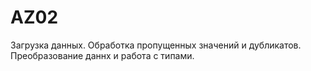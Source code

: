 # AZ02
 Загрузка данных. Обработка пропущенных значений и дубликатов. Преобразование даннх и работа с типами.
